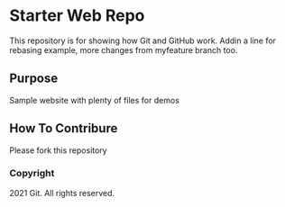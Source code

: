 # Starter Web Repo

This repository is for showing how Git and GitHub work.
Addin a line for rebasing example, more changes from myfeature branch too.

## Purpose

Sample website with plenty of files for demos

## How To Contribure

Please fork this repository

### Copyright

2021 Git. All rights reserved.